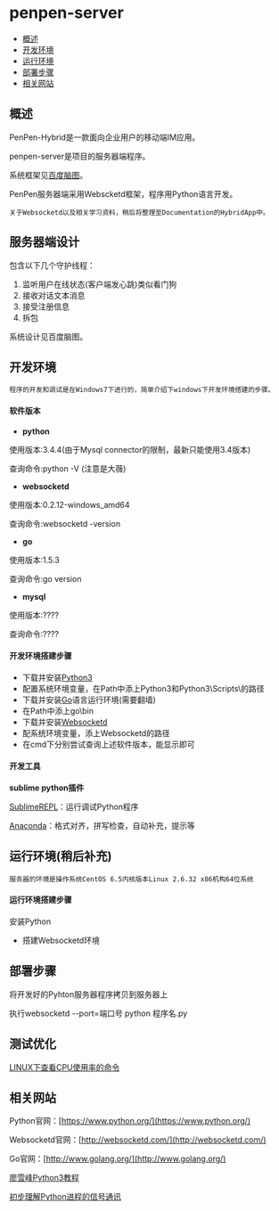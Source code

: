 # penpen-server

* [概述](#概述)
* [开发环境](#开发环境)
* [运行环境](#运行环境)
* [部署步骤](#部署步骤)
* [相关网站](#相关网站)

## 概述

PenPen-Hybrid是一款面向企业用户的移动端IM应用。

penpen-server是项目的服务器端程序。

系统框架见[百度脑图](http://naotu.baidu.com/file/057cee4fc39355125d9fe58789efc154)。

PenPen服务器端采用Webscketd框架，程序用Python语言开发。

```
关于Websocketd以及相关学习资料，稍后将整理至Documentation的HybridApp中。
```

## 服务器端设计

包含以下几个守护线程：

1. 监听用户在线状态(客户端发心跳)类似看门狗
2. 接收对话文本消息
3. 接受注册信息
4. 拆包

系统设计见百度脑图。

## 开发环境

```
程序的开发和调试是在Windows7下进行的，简单介绍下windows下开发环境搭建的步骤。
```

#### 软件版本

- **python**

使用版本:3.4.4(由于Mysql connector的限制，最新只能使用3.4版本)

查询命令:python -V (注意是大薇)

- **websocketd**

使用版本:0.2.12-windows_amd64

查询命令:websocketd -version

- **go**

使用版本:1.5.3

查询命令:go version

- **mysql**

使用版本:????

查询命令:????

#### 开发环境搭建步骤

- 下载并安装[Python3](https://www.python.org/)
- 配置系统环境变量，在Path中添上Python3和Python3\Scripts\的路径
- 下载并安装[Go](http://www.golang.org/)语言运行环境(需要翻墙)
- 在Path中添上go\bin
- 下载并安装[Websocketd](http://websocketd.com/)
- 配系统环境变量，添上Websocketd的路径
- 在cmd下分别尝试查询上述软件版本，能显示即可

#### 开发工具

**sublime python插件**

[SublimeREPL](https://github.com/wuub/SublimeREPL)：运行调试Python程序

[Anaconda](https://github.com/DamnWidget/anaconda)：格式对齐，拼写检查，自动补充，提示等

## 运行环境(稍后补充)

```
服务器的环境是操作系统CentOS 6.5内核版本Linux 2.6.32 x86机构64位系统
```

#### 运行环境搭建步骤

安装Python

- 搭建Websocketd环境


## 部署步骤

将开发好的Pyhton服务器程序拷贝到服务器上

执行websocketd --port=端口号 python 程序名.py


## 测试优化

[LINUX下查看CPU使用率的命令](http://www.cnblogs.com/Wen-Man/archive/2011/04/04/2373771.html)

## 相关网站

Python官网：[https://www.python.org/](https://www.python.org/)

Websocketd官网：[http://websocketd.com/](http://websocketd.com/)

Go官网：[http://www.golang.org/](http://www.golang.org/)

[廖雪峰Python3教程](http://www.liaoxuefeng.com/wiki/0014316089557264a6b348958f449949df42a6d3a2e542c000)

[初步理解Python进程的信号通讯](http://www.jb51.net/article/63787.htm)